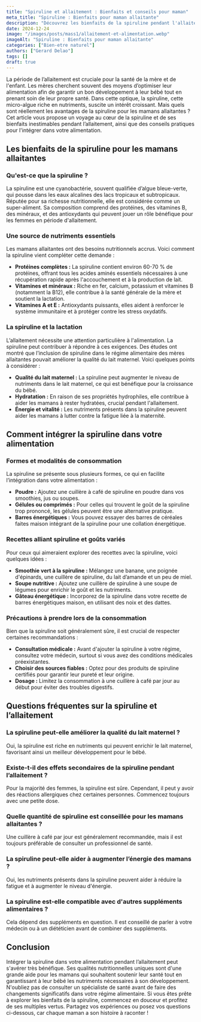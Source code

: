 ```yaml
---
title: "Spiruline et allaitement : Bienfaits et conseils pour maman"
meta_title: "Spiruline : Bienfaits pour maman allaitante"
description: "Découvrez les bienfaits de la spiruline pendant l'allaitement, ainsi que des conseils pratiques pour les mamans."
date: 2024-12-24
image: "/images/posts/mass1/allaitement-et-alimentation.webp"
imageAlt: "Spiruline : Bienfaits pour maman allaitante"
categories: ["Bien-etre naturel"]
authors: ["Gerard Delao"]
tags: []
draft: true
---
```


La période de l’allaitement est cruciale pour la santé de la mère et de l'enfant. Les mères cherchent souvent des moyens d’optimiser leur alimentation afin de garantir un bon développement à leur bébé tout en prenant soin de leur propre santé. Dans cette optique, la spiruline, cette micro-algue riche en nutriments, suscite un intérêt croissant. Mais quels sont réellement les avantages de la spiruline pour les mamans allaitantes ? Cet article vous propose un voyage au cœur de la spiruline et de ses bienfaits inestimables pendant l’allaitement, ainsi que des conseils pratiques pour l'intégrer dans votre alimentation.

## Les bienfaits de la spiruline pour les mamans allaitantes

### Qu'est-ce que la spiruline ?

La spiruline est une cyanobactérie, souvent qualifiée d’algue bleue-verte, qui pousse dans les eaux alcalines des lacs tropicaux et subtropicaux. Réputée pour sa richesse nutritionnelle, elle est considérée comme un super-aliment. Sa composition comprend des protéines, des vitamines B, des minéraux, et des antioxydants qui peuvent jouer un rôle bénéfique pour les femmes en période d'allaitement.

### Une source de nutriments essentiels

Les mamans allaitantes ont des besoins nutritionnels accrus. Voici comment la spiruline vient compléter cette demande :

- **Protéines complètes :** La spiruline contient environ 60-70 % de protéines, offrant tous les acides aminés essentiels nécessaires à une récupération rapide après l'accouchement et à la production de lait.
- **Vitamines et minéraux :** Riche en fer, calcium, potassium et vitamines B (notamment la B12), elle contribue à la santé générale de la mère et soutient la lactation.
- **Vitamines A et E :** Antioxydants puissants, elles aident à renforcer le système immunitaire et à protéger contre les stress oxydatifs.

### La spiruline et la lactation

L’allaitement nécessite une attention particulière à l'alimentation. La spiruline peut contribuer à répondre à ces exigences. Des études ont montré que l’inclusion de spiruline dans le régime alimentaire des mères allaitantes pouvait améliorer la qualité du lait maternel. Voici quelques points à considérer :

- **Qualité du lait maternel :** La spiruline peut augmenter le niveau de nutriments dans le lait maternel, ce qui est bénéfique pour la croissance du bébé.
- **Hydratation :** En raison de ses propriétés hydrophiles, elle contribue à aider les mamans à rester hydratées, crucial pendant l'allaitement.
- **Énergie et vitalité :** Les nutriments présents dans la spiruline peuvent aider les mamans à lutter contre la fatigue liée à la maternité.

## Comment intégrer la spiruline dans votre alimentation

### Formes et modalités de consommation

La spiruline se présente sous plusieurs formes, ce qui en facilite l’intégration dans votre alimentation :

- **Poudre :** Ajoutez une cuillère à café de spiruline en poudre dans vos smoothies, jus ou soupes.
- **Gélules ou comprimés :** Pour celles qui trouvent le goût de la spiruline trop prononcé, les gélules peuvent être une alternative pratique.
- **Barres énergétiques :** Vous pouvez essayer des barres de céréales faites maison intégrant de la spiruline pour une collation énergétique.

### Recettes alliant spiruline et goûts variés

Pour ceux qui aimeraient explorer des recettes avec la spiruline, voici quelques idées :

- **Smoothie vert à la spiruline :** Mélangez une banane, une poignée d'épinards, une cuillère de spiruline, du lait d’amande et un peu de miel.
- **Soupe nutritive :** Ajoutez une cuillère de spiruline à une soupe de légumes pour enrichir le goût et les nutriments.
- **Gâteau énergétique :** Incorporez de la spiruline dans votre recette de barres énergétiques maison, en utilisant des noix et des dattes.

### Précautions à prendre lors de la consommation

Bien que la spiruline soit généralement sûre, il est crucial de respecter certaines recommandations :

- **Consultation médicale :** Avant d'ajouter la spiruline à votre régime, consultez votre médecin, surtout si vous avez des conditions médicales préexistantes.
- **Choisir des sources fiables :** Optez pour des produits de spiruline certifiés pour garantir leur pureté et leur origine.
- **Dosage :** Limitez la consommation à une cuillère à café par jour au début pour éviter des troubles digestifs.

## Questions fréquentes sur la spiruline et l’allaitement

### La spiruline peut-elle améliorer la qualité du lait maternel ?

Oui, la spiruline est riche en nutriments qui peuvent enrichir le lait maternel, favorisant ainsi un meilleur développement pour le bébé.

### Existe-t-il des effets secondaires de la spiruline pendant l’allaitement ?

Pour la majorité des femmes, la spiruline est sûre. Cependant, il peut y avoir des réactions allergiques chez certaines personnes. Commencez toujours avec une petite dose.

### Quelle quantité de spiruline est conseillée pour les mamans allaitantes ?

Une cuillère à café par jour est généralement recommandée, mais il est toujours préférable de consulter un professionnel de santé.

### La spiruline peut-elle aider à augmenter l’énergie des mamans ?

Oui, les nutriments présents dans la spiruline peuvent aider à réduire la fatigue et à augmenter le niveau d'énergie.

### La spiruline est-elle compatible avec d'autres suppléments alimentaires ?

Cela dépend des suppléments en question. Il est conseillé de parler à votre médecin ou à un diététicien avant de combiner des suppléments.

## Conclusion

Intégrer la spiruline dans votre alimentation pendant l’allaitement peut s'avérer très bénéfique. Ses qualités nutritionnelles uniques sont d'une grande aide pour les mamans qui souhaitent soutenir leur santé tout en garantissant à leur bébé les nutriments nécessaires à son développement. N'oubliez pas de consulter un spécialiste de santé avant de faire des changements significatifs dans votre régime alimentaire. Si vous êtes prête à explorer les bienfaits de la spiruline, commencez en douceur et profitez de ses multiples vertus. Partagez vos expériences ou posez vos questions ci-dessous, car chaque maman a son histoire à raconter !

